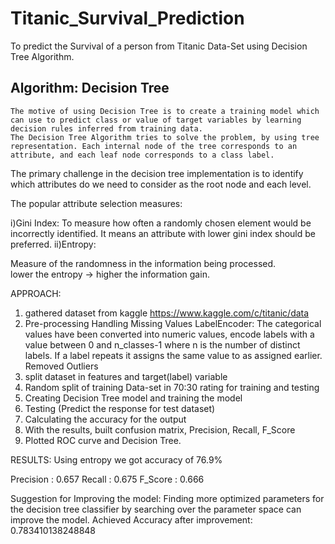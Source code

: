 # Titanic_Survival_Prediction
To predict the Survival of a person from Titanic Data-Set using Decision Tree Algorithm.

## Algorithm: Decision Tree
	The motive of using Decision Tree is to create a training model which can use to predict class or value of target variables by learning decision rules inferred from training data.
	The Decision Tree Algorithm tries to solve the problem, by using tree representation. Each internal node of the tree corresponds to an attribute, and each leaf node corresponds to a class label.
The primary challenge in the decision tree implementation is to identify which attributes do we need to consider as the root node and each level.

The popular attribute selection measures:

i)Gini Index:
To measure how often a randomly chosen element would be incorrectly identified. It means an attribute with lower gini index should be preferred.
ii)Entropy:

Measure of the randomness in the information being processed.            
lower the entropy -> higher the information gain.

APPROACH:
1.	gathered dataset from kaggle
https://www.kaggle.com/c/titanic/data
2.	Pre-processing
Handling Missing Values
LabelEncoder: 
The categorical values have been converted into numeric values,
encode labels with a value between 0 and n_classes-1 where n is the number of distinct labels. If a label repeats it assigns the same value to as assigned earlier.
Removed Outliers
3.	split dataset in features and target(label) variable
4.	Random split of training Data-set in 70:30 rating for training and testing
5.	Creating Decision Tree model and training the model
6.	Testing (Predict the response for test dataset)
7.	Calculating the accuracy for the output
8.	With the results, built confusion matrix, Precision, Recall, F_Score
9.	Plotted ROC curve and Decision Tree.


RESULTS: 
Using entropy we got accuracy of 76.9%

Precision :  0.657
Recall    :  0.675
F_Score   :  0.666

Suggestion for Improving the model:
Finding more optimized parameters for the decision tree classifier by searching over the parameter space can improve the model.
Achieved Accuracy after improvement: 0.783410138248848
